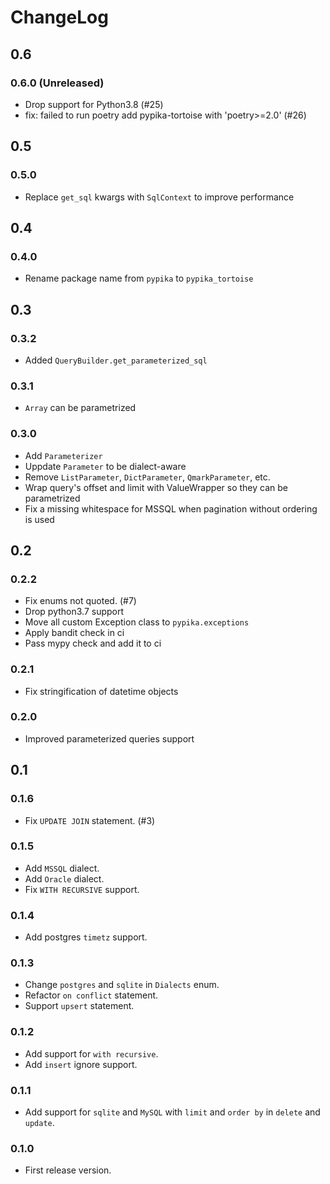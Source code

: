 # ChangeLog

## 0.6

### 0.6.0 (Unreleased)

- Drop support for Python3.8 (#25)
- fix: failed to run poetry add pypika-tortoise with 'poetry>=2.0' (#26)

## 0.5

### 0.5.0

- Replace `get_sql` kwargs with `SqlContext` to improve performance

## 0.4

### 0.4.0
- Rename package name from `pypika` to `pypika_tortoise`

## 0.3

### 0.3.2
- Added `QueryBuilder.get_parameterized_sql`

### 0.3.1
- `Array` can be parametrized

### 0.3.0
- Add `Parameterizer`
- Uppdate `Parameter` to be dialect-aware
- Remove `ListParameter`, `DictParameter`, `QmarkParameter`, etc.
- Wrap query's offset and limit with ValueWrapper so they can be parametrized
- Fix a missing whitespace for MSSQL when pagination without ordering is used

## 0.2

### 0.2.2
- Fix enums not quoted. (#7)
- Drop python3.7 support
- Move all custom Exception class to `pypika.exceptions`
- Apply bandit check in ci
- Pass mypy check and add it to ci

### 0.2.1
- Fix stringification of datetime objects

### 0.2.0
- Improved parameterized queries support

## 0.1

### 0.1.6

- Fix `UPDATE JOIN` statement. (#3)

### 0.1.5

- Add `MSSQL` dialect.
- Add `Oracle` dialect.
- Fix `WITH RECURSIVE` support.

### 0.1.4

- Add postgres `timetz` support.

### 0.1.3

- Change `postgres` and `sqlite` in `Dialects` enum.
- Refactor `on conflict` statement.
- Support `upsert` statement.

### 0.1.2

- Add support for `with recursive`.
- Add `insert` ignore support.

### 0.1.1

- Add support for `sqlite` and `MySQL` with `limit` and `order by` in `delete` and `update`.

### 0.1.0

- First release version.
